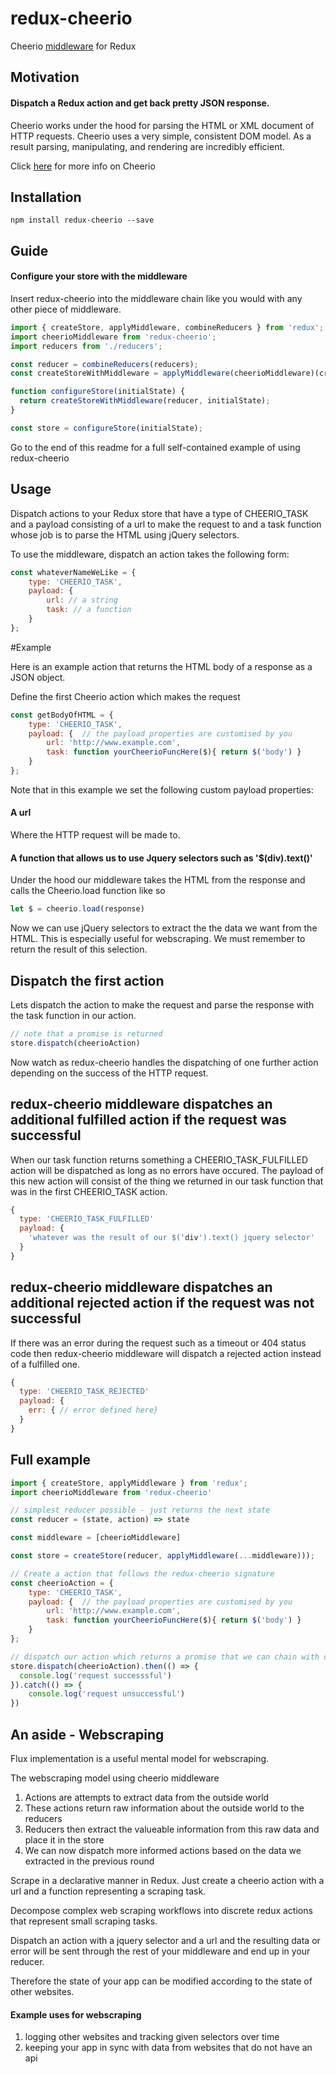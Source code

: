# redux-cheerio
Cheerio [middleware](http://rackt.github.io/redux/docs/advanced/Middleware.html) for Redux

## Motivation

#### Dispatch a Redux action and get back pretty JSON response.

Cheerio works under the hood for parsing the HTML or XML document of HTTP requests. Cheerio uses a very simple, consistent DOM model. As a result parsing, manipulating, and rendering are incredibly efficient.

Click [here](https://github.com/cheeriojs/cheerio) for more info on Cheerio

## Installation

```
npm install redux-cheerio --save
```

## Guide

#### Configure your store with the middleware

Insert redux-cheerio into the middleware chain like you would with any other piece of middleware.

```js
import { createStore, applyMiddleware, combineReducers } from 'redux';
import cheerioMiddleware from 'redux-cheerio';
import reducers from './reducers';

const reducer = combineReducers(reducers);
const createStoreWithMiddleware = applyMiddleware(cheerioMiddleware)(createStore);

function configureStore(initialState) {
  return createStoreWithMiddleware(reducer, initialState);
}

const store = configureStore(initialState);
```

Go to the end of this readme for a full self-contained example of using redux-cheerio

## Usage

Dispatch actions to your Redux store that have a type of CHEERIO_TASK and a payload consisting of a url to make the request to and a task function whose job is to parse the HTML using jQuery selectors.




To use the middleware, dispatch an action takes the following form:
```js
const whateverNameWeLike = {
    type: 'CHEERIO_TASK',
    payload: { 
        url: // a string
        task: // a function
    }
};
```

#Example

Here is an example action that returns the HTML body of a response as a JSON object. 

Define the first Cheerio action which makes the request

```js
const getBodyOfHTML = {
    type: 'CHEERIO_TASK',
    payload: {  // the payload properties are customised by you 
        url: 'http://www.example.com',
        task: function yourCheerioFuncHere($){ return $('body') }
    }
};
```

Note that in this example we set the following custom payload properties:

#### A url 
Where the HTTP request will be made to.

#### A function that allows us to use Jquery selectors such as '$(div).text()'

Under the hood our middleware takes the HTML from the response and calls the Cheerio.load function like so

```js
let $ = cheerio.load(response)
```

Now we can use jQuery selectors to extract the the data we want from the HTML. This is especially useful for webscraping. We must remember to return the result of this selection.

## Dispatch the first action

Lets dispatch the action to make the request and parse the response with the task function in our action.

```js
// note that a promise is returned
store.dispatch(cheerioAction)
```

Now watch as redux-cheerio handles the dispatching of one further action depending on the success of the HTTP request.

## redux-cheerio middleware dispatches an additional fulfilled action if the request was successful

When our task function returns something a CHEERIO_TASK_FULFILLED action will be dispatched as long as no errors have occured. The payload of this new action will consist of the thing we returned in our task function that was in the first CHEERIO_TASK action.  

```js
{
  type: 'CHEERIO_TASK_FULFILLED'
  payload: {
    'whatever was the result of our $('div').text() jquery selector'
  }
}
```

## redux-cheerio middleware dispatches an additional rejected action if the request was not successful

If there was an error during the request such as a timeout or 404 status code then redux-cheerio middleware will dispatch a rejected action instead of a fulfilled one.

```js
{
  type: 'CHEERIO_TASK_REJECTED'
  payload: {
    err: { // error defined here} 
  }
}
```

## Full example

```js
import { createStore, applyMiddleware } from 'redux';
import cheerioMiddleware from 'redux-cheerio'

// simplest reducer possible - just returns the next state
const reducer = (state, action) => state

const middleware = [cheerioMiddleware]

const store = createStore(reducer, applyMiddleware(...middleware))); 

// Create a action that follows the redux-cheerio signature
const cheerioAction = {
    type: 'CHEERIO_TASK',
    payload: {  // the payload properties are customised by you 
        url: 'http://www.example.com',
        task: function yourCheerioFuncHere($){ return $('body') }
    }
};  

// dispatch our action which returns a promise that we can chain with other logic
store.dispatch(cheerioAction).then(() => {
  console.log('request successsful')
}).catch(() => {
    console.log('request unsuccessful')
})
```



## An aside - Webscraping

Flux implementation is a useful mental model for webscraping.

The webscraping model using cheerio middleware

1. Actions are attempts to extract data from the outside world
2. These actions return raw information about the outside world to the reducers
3. Reducers then extract the valueable information from this raw data and place it in the store
4. We can now dispatch more informed actions based on the data we extracted in the previous round


Scrape in a declarative manner in Redux. Just create a cheerio action with a url and a function representing a scraping task.

Decompose complex web scraping workflows into discrete redux actions that represent small scraping tasks.

Dispatch an action with a jquery selector and a url and the resulting data or error will be sent
through the rest of your middleware and end up in your reducer.

Therefore the state of your app can be modified according to the state of other websites.

#### Example uses for webscraping

1. logging other websites and tracking given selectors over time
2. keeping your app in sync with data from websites that do not have an api

